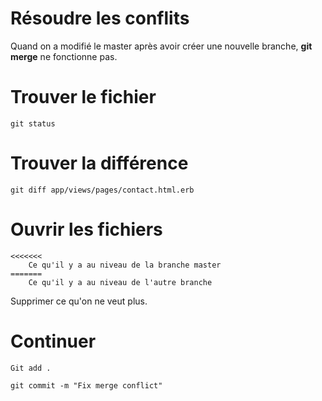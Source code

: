 # Résoudre les conflits

Quand on a modifié le master après avoir créer une nouvelle branche, **git merge** ne fonctionne pas.

# Trouver le fichier

    git status

# Trouver la différence

    git diff app/views/pages/contact.html.erb

# Ouvrir les fichiers

    <<<<<<<
        Ce qu'il y a au niveau de la branche master
    =======
        Ce qu'il y a au niveau de l'autre branche

Supprimer ce qu'on ne veut plus.

# Continuer

    Git add .

    git commit -m "Fix merge conflict"
